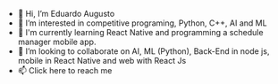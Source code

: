 - 👋 Hi, I’m Eduardo Augusto
- 👀 I’m interested in competitive programing, Python, C++, AI and ML
- 🌱 I'm currently learning React Native and programming a  schedule manager mobile app.
- 💞️ I’m looking to collaborate on AI, ML (Python), Back-End in node js, mobile in React Native and web with React Js
- 📫 <a src="https://www.linkedin.com/in/eduardo-evangelista/">Click here to reach me</a>

<!---
Eduaugust/Eduaugust is a ✨ special ✨ repository because its `README.md` (this file) appears on your GitHub profile.
You can click the Preview link to take a look at your changes.
--->
